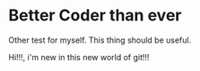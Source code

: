 # Better Coder than ever

Other test for myself. This thing should be useful.

Hi!!!, i'm new in this new world of git!!!